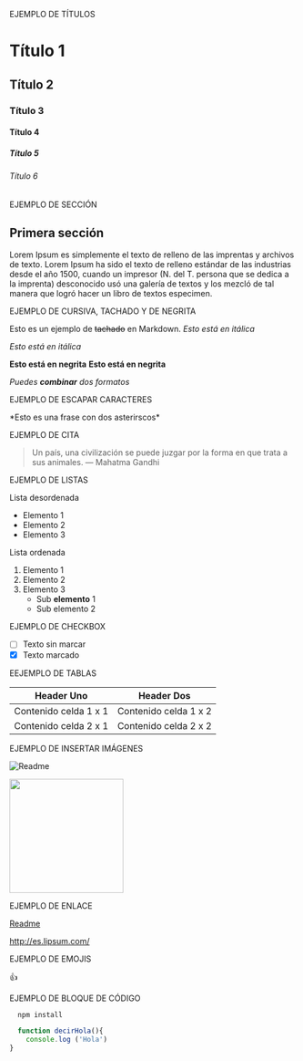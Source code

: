 EJEMPLO DE TÍTULOS

# Título 1
## Título 2
### Título 3
#### Título 4
##### Título 5
###### Título 6

EJEMPLO DE SECCIÓN 

## Primera sección

Lorem Ipsum es simplemente el texto de relleno de las imprentas y archivos de texto. Lorem Ipsum ha sido el texto de relleno estándar de las industrias desde el año 1500, cuando un impresor (N. del T. persona que se dedica a la imprenta) desconocido usó una galería de textos y los mezcló de tal manera que logró hacer un libro de textos especimen. 

EJEMPLO DE CURSIVA, TACHADO Y DE NEGRITA

Esto es un ejemplo de ~~tachado~~ en Markdown.
*Esto está en itálica*

_Esto está en itálica_

**Esto está en negrita**
__Esto está en negrita__

*Puedes **combinar** dos formatos*

EJEMPLO DE ESCAPAR CARACTERES

\*Esto es una frase con dos asterirscos\*

EJEMPLO DE CITA

> Un país, una civilización se puede juzgar por la forma en que trata a sus animales.  — Mahatma Gandhi

EJEMPLO DE LISTAS

Lista desordenada

* Elemento 1 
* Elemento 2 
* Elemento 3

Lista ordenada

1. Elemento 1
2. Elemento 2
3. Elemento 3
     * Sub **elemento** 1
     * Sub elemento 2

EJEMPLO DE CHECKBOX

- [ ] Texto sin marcar
- [x] Texto marcado

EEJEMPLO DE TABLAS 

| Header Uno | Header Dos |
| ---------- | -------------|
| Contenido celda 1 x 1 | Contenido celda 1 x 2 |
| Contenido celda 2 x 1 | Contenido celda 2 x 2 |

EJEMPLO DE INSERTAR IMÁGENES 

![Readme](https://user-images.githubusercontent.com/108950985/237044166-a9e5ab7d-f761-45a4-96c6-163495a4a3bc.png)

<img src="https://user-images.githubusercontent.com/108950985/237044166-a9e5ab7d-f761-45a4-96c6-163495a4a3bc.png" width="200">

EJEMPLO DE ENLACE

[Readme](https://es.lipsum.com/)

<http://es.lipsum.com/>

EJEMPLO DE EMOJIS

:+1:

EJEMPLO DE BLOQUE DE CÓDIGO

```bash
  npm install
```

```javascript
  function decirHola(){
    console.log ('Hola')
}
```

























